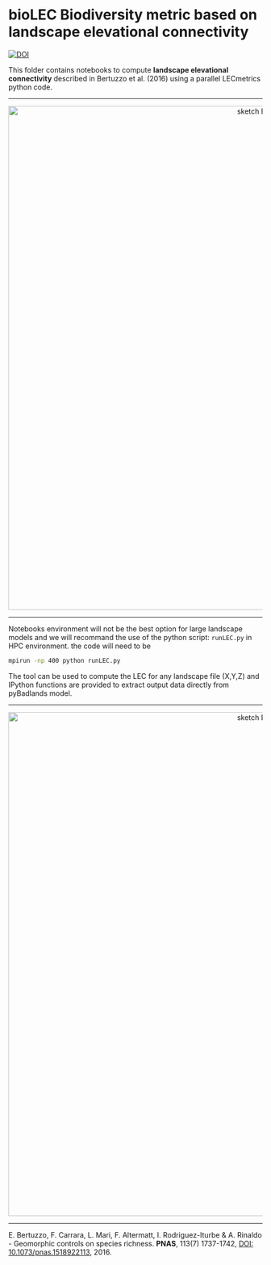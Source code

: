 # bioLEC Biodiversity metric based on landscape elevational connectivity

[![DOI](https://zenodo.org/badge/54424984.svg)](https://zenodo.org/badge/latestdoi/54424984)

This folder contains notebooks to compute **landscape elevational connectivity** described in Bertuzzo et al. (2016) using a parallel LECmetrics python code.

***

<div align="center">
    <img width=1000 src="https://github.com/badlands-model/pyBadlands-Companion/blob/master/images/fig1.png" alt="sketch Badlands" title="LEC computation."</img>
</div>


***

Notebooks environment will not be the best option for large landscape models and we will recommand the use of the python script: `runLEC.py` in HPC environment. the code will need to be

```bash
mpirun -np 400 python runLEC.py
```

The tool can be used to compute the LEC for any landscape file (X,Y,Z) and IPython functions are provided to extract output data directly from pyBadlands model.

***

<div align="center">
    <img width=1000 src="https://github.com/badlands-model/pyBadlands-Companion/blob/master/images/fig3.png" alt="sketch Badlands" title="LEC computation."</img>
</div>


***

E. Bertuzzo, F. Carrara, L. Mari, F. Altermatt, I. Rodriguez-Iturbe & A. Rinaldo - Geomorphic controls on species richness. **PNAS**, 113(7) 1737-1742, [DOI: 10.1073/pnas.1518922113](http://www.pnas.org/content/113/7/1737), 2016.
